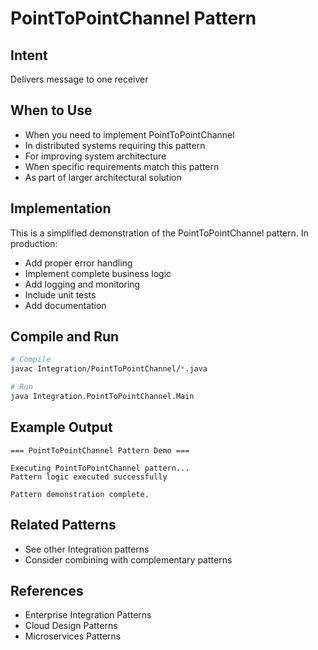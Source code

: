# PointToPointChannel Pattern

## Intent
Delivers message to one receiver

## When to Use
- When you need to implement PointToPointChannel
- In distributed systems requiring this pattern
- For improving system architecture
- When specific requirements match this pattern
- As part of larger architectural solution

## Implementation
This is a simplified demonstration of the PointToPointChannel pattern. In production:
- Add proper error handling
- Implement complete business logic
- Add logging and monitoring
- Include unit tests
- Add documentation

## Compile and Run
```bash
# Compile
javac Integration/PointToPointChannel/*.java

# Run
java Integration.PointToPointChannel.Main
```

## Example Output
```
=== PointToPointChannel Pattern Demo ===

Executing PointToPointChannel pattern...
Pattern logic executed successfully

Pattern demonstration complete.
```

## Related Patterns
- See other Integration patterns
- Consider combining with complementary patterns

## References
- Enterprise Integration Patterns
- Cloud Design Patterns
- Microservices Patterns
